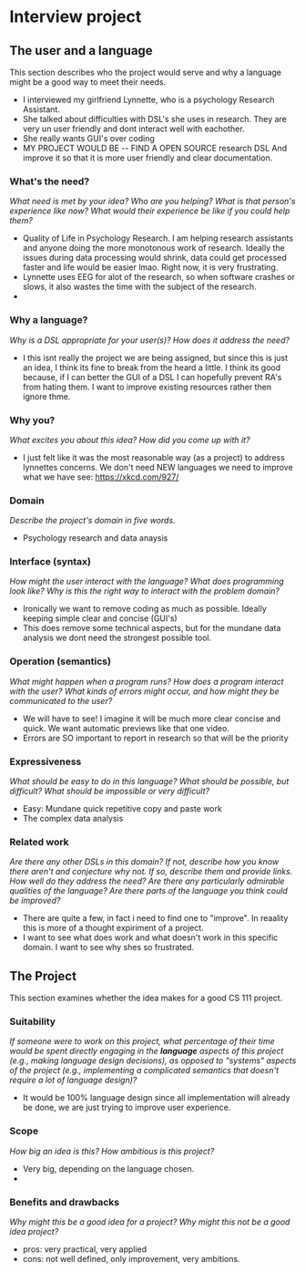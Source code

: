 # Interview project

## The user and a language

This section describes who the project would serve and why a language might be a
good way to meet their needs.

- I interviewed my girlfriend Lynnette, who is a psychology Research Assistant. 
- She talked about difficulties with DSL's she uses in research. They are very un user friendly and dont interact well with eachother. 
- She really wants GUI's over coding 
- MY PROJECT WOULD BE -- FIND A OPEN SOURCE research DSL And improve it so that it is more user friendly and clear documentation. 

### What's the need?

_What need is met by your idea? Who are you helping? What is that person's
experience like now? What would their experience be like if you could help
them?_

- Quality of Life in Psychology Research. I am helping research assistants and anyone doing the more monotonous work of research. Ideally the issues during data processing would shrink, data could get processed faster and life would be easier lmao. Right now, it is very frustrating. 
- Lynnette uses EEG for alot of the research, so when software crashes or slows, it also wastes the time with the subject of the research. 
-

### Why a language?

_Why is a DSL appropriate for your user(s)? How does it address the need?_

- I this isnt really the project we are being assigned, but since this is just an idea, I think its fine to break from the heard a little. I think its good because, if I can better the GUI of a DSL I can hopefully prevent RA's from hating them. I want to improve existing resources rather then ignore thme. 

### Why you?

_What excites you about this idea? How did you come up with it?_

- I just felt like it was the most reasonable way (as a project) to address lynnettes concerns. We don't need NEW languages we need to improve what we have see: 
https://xkcd.com/927/

### Domain

_Describe the project's domain in five words._

- Psychology research and data anaysis 

### Interface (syntax)

_How might the user interact with the language? What does programming look
like? Why is this the right way to interact with the problem domain?_

- Ironically we want to remove coding as much as possible. Ideally keeping simple clear and concise (GUI's) 
- This does remove some technical aspects, but for the mundane data analysis we dont need the strongest possible tool.

### Operation (semantics)

_What might happen when a program runs? How does a program interact with the
user? What kinds of errors might occur, and how might they be communicated to
the user?_

- We will have to see! I imagine it will be much more clear concise and quick. We want automatic previews like that one video. 
- Errors are SO important to report in research so that will be the priority

### Expressiveness

_What should be easy to do in this language? What should be possible, but
difficult? What should be impossible or very difficult?_

- Easy: Mundane quick repetitive copy and paste work 
- The complex data analysis 

### Related work

_Are there any other DSLs in this domain? If not, describe how you know there
aren't and conjecture why not. If so, describe them and provide links. How well
do they address the need? Are there any particularly admirable qualities of the
language? Are there parts of the language you think could be improved?_

 - There are quite a few, in fact i need to find one to "improve". In reaality this is more of a thought expiriment of a project. 
 - I want to see what does work and what doesn't work in this specific domain. I want to see why shes so frustrated.

## The Project

This section examines whether the idea makes for a good CS 111 project.

### Suitability

_If someone were to work on this project, what percentage of their time would be
spent directly engaging in the **language** aspects of this project (e.g.,
making language design decisions), as opposed to "systems" aspects of the
project (e.g., implementing a complicated semantics that doesn't require a lot
of language design)?_

- It would be 100% language design since all implementation will already be done, we are just trying to improve user experience. 

### Scope

_How big an idea is this? How ambitious is this project?_

- Very big, depending on the language chosen. 
- 
### Benefits and drawbacks

_Why might this be a good idea for a project? Why might this not be a good idea
project?_

- pros: very practical, very applied 
- cons: not well defined, only improvement, very ambitions. 
